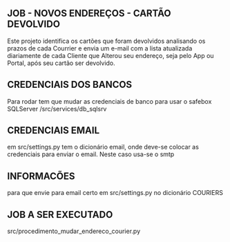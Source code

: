 ## JOB - NOVOS ENDEREÇOS - CARTÃO DEVOLVIDO

Este projeto identifica os cartões que foram devolvidos analisando os prazos de cada Courrier e envia um e-mail com a lista atualizada diariamente de cada Cliente que Alterou seu endereço, seja pelo App ou Portal, após seu cartão ser devolvido.

## CREDENCIAIS DOS BANCOS
Para rodar tem que mudar as credenciais de banco para usar o safebox
SQLServer
/src/services/db_sqlsrv

## CREDENCIAIS EMAIL
em src/settings.py tem o dicionário email, onde deve-se colocar as credenciais
para enviar o email. Neste caso usa-se o smtp

## INFORMACÕES 
para que envie para email certo em src/settings.py no dicionário COURIERS

## JOB A SER EXECUTADO
src/procedimento_mudar_endereco_courier.py

